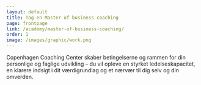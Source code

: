 ```yaml
---
layout: default
title: Tag en Master of business coaching
page: frontpage
link: /academy/master-of-business-coaching/
order: 1
image: /images/graphic/work.png
---
```

Copenhagen Coaching Center skaber betingelserne og rammen for din personlige og faglige udvikling – du vil opleve en styrket ledelseskapacitet, en klarere indsigt i dit værdigrundlag og et nærvær til dig selv og din omverden.
